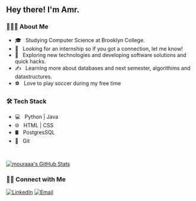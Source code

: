 <!--
**mouraaa/mouraaa** is a ✨ _special_ ✨ repository because its `README.md` (this file) appears on your GitHub profile.

Here are some ideas to get you started:

- 🔭 I’m currently working on ...
- 🌱 I’m currently learning ...
- 👯 I’m looking to collaborate on ...
- 🤔 I’m looking for help with ...
- 💬 Ask me about ...
- 📫 How to reach me: ...
- 😄 Pronouns: ...
- ⚡ Fun fact: ...
- 🖥 
-->

<h2> Hey there! I'm Amr.</h2>

<h3> 👨🏻‍💻 About Me </h3>

- 🎓 &nbsp; Studying Computer Science at Brooklyn College.
- 💼 &nbsp; Looking for an internship so if you got a connection, let me know!
- 🤔 &nbsp; Exploring new technologies and developing software solutions and quick hacks.
- ✍️ &nbsp; Learning more about databases and next semester, algorithims and datastructures.
- ⚽ &nbsp; Love to play soccer during my free time


<h3>🛠 Tech Stack</h3>

- 💻 &nbsp; Python | Java 
- 🌐 &nbsp; HTML | CSS 
- 🛢 &nbsp; PostgresSQL 
- 🔧 &nbsp; Git 

<br/>

[![mouraaa's GitHub Stats](https://github-readme-stats.vercel.app/api?username=mouraaa&show_icons=true)](https://github.com/mouraaa)

<h3> 🤝🏻 Connect with Me </h3>


<a href="https://www.linkedin.com/in/mouraaa/"><img alt="LinkedIn" src="https://img.shields.io/badge/LinkedIn-Amr%20Abedo-blue?style=flat-square&logo=linkedin"></a>
<a href="mailto:codemouraa@gmail.com"><img alt="Email" src="https://img.shields.io/badge/Email-codemouraa@gmail.com-blue?style=flat-square&logo=gmail"></a>
</p>


